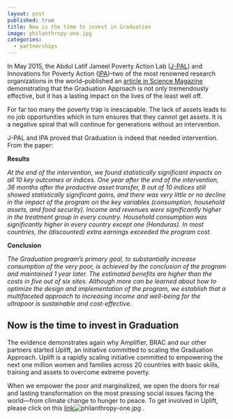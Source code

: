 ```yaml
---
layout: post
published: true
title: Now is the time to invest in Graduation
image: philanthropy-one.jpg
categories:
  - partnerships
---
```

In May 2015, the Abdul Latif Jameel Poverty Action Lab ([J-PAL](http://www.povertyactionlab.org/about-j-pal)) and Innovations for Poverty Action ([IPA](http://www.poverty-action.org/))–two of the most renowned research organizations in the world–published an [article in Science Magazine](http://science.sciencemag.org/content/348/6236/1260799) demonstrating that the Graduation Approach is not only tremendously effective, but it has a lasting impact on the lives of the least well off.

For far too many the poverty trap is inescapable. The lack of assets leads to no job opportunities which in turn ensures that they cannot get assets. It is a negative spiral that will continue for generations without an intervention.

J-PAL and IPA proved that Graduation is indeed that needed intervention. From the paper:

**Results**

_At the end of the intervention, we found statistically significant impacts on all 10 key outcomes or indices. One year after the end of the intervention, 36 months after the productive asset transfer, 8 out of 10 indices still showed statistically significant gains, and there was very little or no decline in the impact of the program on the key variables (consumption, household assets, and food security). Income and revenues were significantly higher in the treatment group in every country. Household consumption was significantly higher in every country except one (Honduras). In most countries, the (discounted) extra earnings exceeded the program cost._

**Conclusion**

_The Graduation program’s primary goal, to substantially increase consumption of the very poor, is achieved by the conclusion of the program and maintained 1 year later. The estimated benefits are higher than the costs in five out of six sites. Although more can be learned about how to optimize the design and implementation of the program, we establish that a multifaceted approach to increasing income and well-being for the ultrapoor is sustainable and cost-effective._

## Now is the time to invest in Graduation

The evidence demonstrates again why Amplifier, BRAC and our other partners started Uplift, an initiative committed to scaling the Graduation Approach. Uplift is a rapidly scaling initiative committed to empowering the next one million women and families across 20 countries with basic skills, training and assets to overcome extreme poverty.

When we empower the poor and marginalized, we open the doors for real and lasting transformation on the most pressing social issues facing the world—from climate change to hunger to peace. To get involved in Uplift, please click on this [link](http://joinuplift.org/)![philanthropy-one.jpg]({{site.baseurl}}/assets/img/posts/philanthropy-one.jpg)
.
